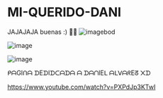 # MI-QUERIDO-DANI
JAJAJAJA
buenas 
:)
👀😂
![image](https://user-images.githubusercontent.com/88638062/128760160-a6182137-3d5a-47ec-8682-fe9549b761e6.png)bod

![image](https://user-images.githubusercontent.com/88638062/128761342-7a825264-9f52-44af-ac1d-5b1723c7a780.png)


![image](https://user-images.githubusercontent.com/88638062/128762619-e605919e-32d9-4a24-b3bc-d84eba3d28ee.png)




ᑭᗩGIᑎᗩ ᗪEᗪIᗪᑕᗩᗪᗩ ᗩ ᗪᗩᑎIEᒪ ᗩᒪᐯᗩᖇEᘔ ᙭ᗪ


https://www.youtube.com/watch?v=PXPdJp3KTwI
